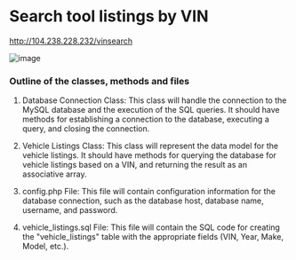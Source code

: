 # Search tool listings by VIN

http://104.238.228.232/vinsearch

![image](https://user-images.githubusercontent.com/59010875/219440220-aab758d7-ac72-4bce-b049-fcd8b61c50b9.png)

### Outline of the classes, methods and files
1. Database Connection Class: This class will handle the connection to the MySQL database and the execution of the SQL queries. It should have methods for establishing a connection to the database, executing a query, and closing the connection.

2. Vehicle Listings Class: This class will represent the data model for the vehicle listings. It should have methods for querying the database for vehicle listings based on a VIN, and returning the result as an associative array.

3. config.php File: This file will contain configuration information for the database connection, such as the database host, database name, username, and password.

4. vehicle_listings.sql File: This file will contain the SQL code for creating the "vehicle_listings" table with the appropriate fields (VIN, Year, Make, Model, etc.).








